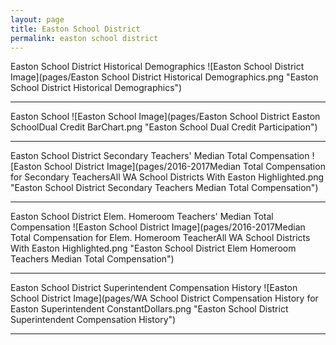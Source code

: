 ```yaml
---
layout: page
title: Easton School District
permalink: easton school district
---
```



Easton School District Historical Demographics
![Easton School District Image](pages/Easton School District Historical Demographics.png "Easton School District Historical Demographics")

___

Easton School
![Easton School Image](pages/Easton School District Easton SchoolDual Credit BarChart.png "Easton School Dual Credit Participation")

___

Easton School District Secondary Teachers' Median Total Compensation
![Easton School District Image](pages/2016-2017Median Total Compensation for Secondary TeachersAll WA School Districts With Easton Highlighted.png "Easton School District Secondary Teachers Median Total Compensation")

___

Easton School District Elem. Homeroom Teachers' Median Total Compensation
![Easton School District Image](pages/2016-2017Median Total Compensation for Elem. Homeroom TeacherAll WA School Districts With Easton Highlighted.png "Easton School District Elem Homeroom Teachers Median Total Compensation")

___

Easton School District Superintendent Compensation History
![Easton School District Image](pages/WA School District Compensation History for Easton Superintendent ConstantDollars.png "Easton School District Superintendent Compensation History")

___

